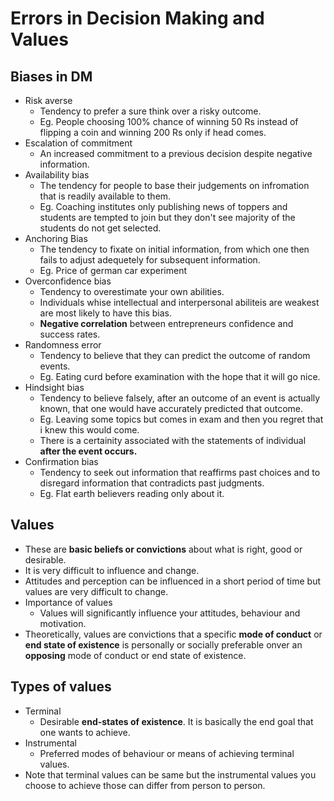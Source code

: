 


# Errors in Decision Making and Values

## Biases in DM
* Risk averse
    * Tendency to prefer a sure think over a risky outcome.
    * Eg. People choosing 100% chance of winning 50 Rs instead of flipping a coin and winning 200 Rs only if head comes.
* Escalation of commitment
    * An increased commitment to a previous decision despite negative information.
* Availability bias
    * The tendency for people to base their judgements on infromation that is readily available to them.
    * Eg. Coaching institutes only publishing news of toppers and students are tempted to join but they don't see majority of the students do not get selected.
* Anchoring Bias
    * The tendency to fixate on initial information, from which one then fails to adjust adequetely for subsequent information.
    * Eg. Price of german car experiment
* Overconfidence bias
    * Tendency to overestimate your own abilities.
    * Individuals whise intellectual and interpersonal abiliteis are weakest are most likely to have this bias.
    * **Negative correlation** between entrepreneurs confidence and success rates.
* Randomness error
    * Tendency to believe that they can predict the outcome of random events.
    * Eg. Eating curd before examination with the hope that it will go nice.
* Hindsight bias
    * Tendency to believe falsely, after an outcome of an event is actually known, that one would have accurately predicted that outcome.
    * Eg. Leaving some topics but comes in exam and then you regret that i knew this would come.
    * There is a certainity associated with the statements of individual **after the event occurs.**
* Confirmation bias
    * Tendency to seek out information that reaffirms past choices and to disregard information that contradicts past judgments.
    * Eg. Flat earth believers reading only about it.

## Values
* These are **basic beliefs or convictions** about what is right, good or desirable.
* It is very difficult to influence and change.
* Attitudes and perception can be influenced in a short period of time but values are very difficult to change.
* Importance of values
    * Values will significantly influence your attitudes, behaviour and motivation.
* Theoretically, values are convictions that a specific **mode of conduct** or **end state of existence** is personally or socially preferable onver an **opposing** mode of conduct or end state of existence.

## Types of values
* Terminal
    * Desirable **end-states of existence**. It is basically the end goal that one wants to achieve.
* Instrumental
    * Preferred modes of behaviour or means of achieving terminal values.
* Note that terminal values can be same but the instrumental values you choose to achieve those can differ from person to person.
